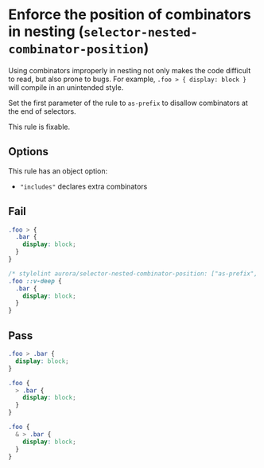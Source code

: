 # Enforce the position of combinators in nesting (`selector-nested-combinator-position`)

Using combinators improperly in nesting not only makes the code difficult to read, but also prone to bugs. For example, `.foo > { display: block }` will compile in an unintended style.

Set the first parameter of the rule to `as-prefix` to disallow combinators at the end of selectors.

This rule is fixable.

## Options

This rule has an object option:

- `"includes"` declares extra combinators

## Fail

```scss
.foo > {
  .bar {
    display: block;
  }
}
```

```scss
/* stylelint aurora/selector-nested-combinator-position: ["as-prefix", { "includes": ["::v-deep"] }] */
.foo ::v-deep {
  .bar {
    display: block;
  }
}
```

## Pass

```scss
.foo > .bar {
  display: block;
}
```

```scss
.foo {
  > .bar {
    display: block;
  }
}
```

```scss
.foo {
  & > .bar {
    display: block;
  }
}
```
